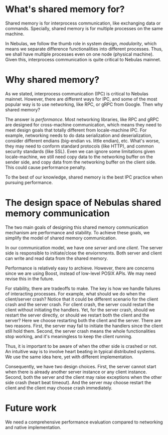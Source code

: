 # What's shared memory for?
Shared memory is for interprocess communication, like exchanging data or
commands. Specially, shared memory is for multiple processes on the same
machine.

In Nebulas, we follow the thumb role in system design, *modularity*, which
means we separate difference functionalities into different processes. Thus, we
shall have multiple processes even on one node (physical machine). Given this,
interprocess communication is quite critical to Nebulas mainnet.

# Why shared memory?
As we stated, interprocess communication (IPC) is critical to Nebulas mainnet.
However, there are different ways for IPC, and some of the most popular way is
to use networking, like RPC, or gRPC from Google. Then why shared memory?

The answer is *performance*. Most networking libraries, like RPC and gRPC are
designed for cross-machine communication, which means they need to meet design
goals that totally different from locale-machine IPC. For example, networking needs to
do data serialization and deserialization, consider
  different endians (big-endian vs. little endian), etc. What's worse, they
  may need to conform standard protocols (like HTTP), and common security
  standards (like SSL). Even we can ignore some limitations given
  locale-machine, we still need copy data to the networking buffer on the sender
  side, and copy data from the networking buffer on the client side. This could
  cause performance penalty.

To the best of our knowledge, shared memory is the best IPC practice when
pursuing performance.

# The design space of Nebulas shared memory communication
The two main goals of designing this shared memory communication mechanism are
performance and stability. To achieve these goals, we simplify the model of
shared memory communication.

In our communication model, we have one *server* and one *client*. The server
side is responsible to initiate/close the enviornments. Both server and client
can write and read data from the shared memory.

Performance is relatively easy to archieve. However, there are concerns since
we are using Boost, instead of low-level POSIX APIs. We may need revise this in
the future.

For stability, there are tradeoffs to make. The key is how we handle failures
of interacting processes. For example, what should we do when the client/server
crash? Notice that it could be different scenario for the client crash and the
server crash. For client crash, the server could restart the client without
initiating the handlers. Yet, for the server crash, should we restart the
server directly, or should we restart both the client and the server? Here we
choose restarting both the client and the server. There are two reasons. First,
the server may fail to initiate the handlers since the client still hold them.
Second, the server crash means the whole functionalities stop working, and it's
meaningless to keep the client running.

Thus, it is important to be aware of when the other side is crashed or not.
An intuitive way is to involve heart beating in typical distributed
systems. We use the same idea here, yet with different implementation.

Consequently, we have two design choices. First, the server cannot start when there is already
another server instance or any client instance. Second, both the server and the client may raise exceptions when the other side crash (heart beat timeout). And the server may choose restart the client and the client may choose crash immediately.

# Future work
We need a comprehensive performance evaluation compared to networking and
native implementation.
